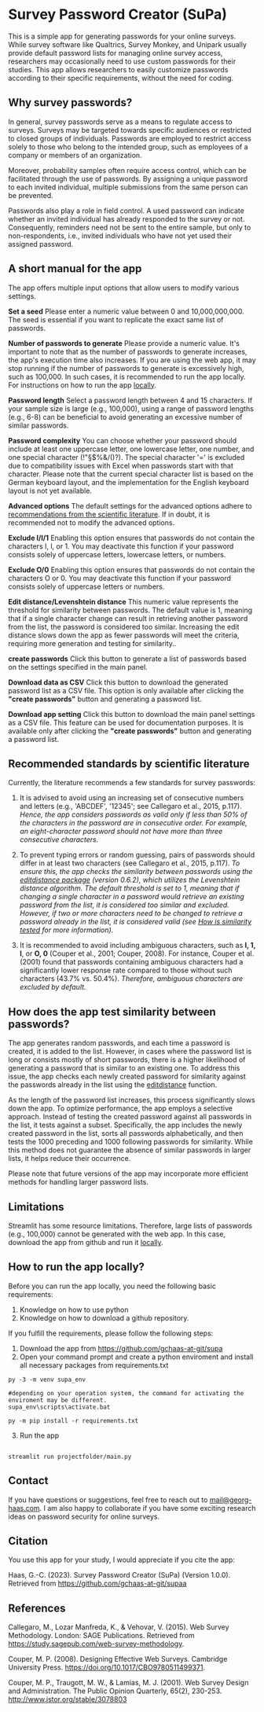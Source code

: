 
# **Survey Password Creator (SuPa)**

This is a simple app for generating passwords for your online surveys. While survey software like Qualtrics, Survey Monkey, and Unipark usually provide default password lists for managing online survey access, researchers may occasionally need to use custom passwords for their studies. This app allows researchers to easily customize passwords according to their specific requirements, without the need for coding.

## Why survey passwords?
In general, survey passwords serve as a means to regulate access to surveys. Surveys may be targeted towards specific audiences or restricted to closed groups of individuals. Passwords are employed to restrict access solely to those who belong to the intended group, such as employees of a company or members of an organization.

Moreover, probability samples often require access control, which can be facilitated through the use of passwords. By assigning a unique password to each invited individual, multiple submissions from the same person can be prevented.

Passwords also play a role in field control. A used password can indicate whether an invited individual has already responded to the survey or not. Consequently, reminders need not be sent to the entire sample, but only to non-respondents, i.e., invited individuals who have not yet used their assigned password.

## A short manual for the app


The app offers multiple input options that allow users to modify various settings.

**Set a seed** 
Please enter a numeric value between 0 and 10,000,000,000. The seed is essential if you want to replicate the exact same list of passwords. 

**Number of passwords to generate** 
Please provide a numeric value. It's important to note that as the number of passwords to generate increases, the app's execution time also increases. If you are using the web app, it may stop running if the number of passwords to generate is excessively high, such as 100,000. In such cases, it is recommended to run the app locally. For instructions on how to run the app [locally](#how-to-run-the-app-locally).

**Password length** 
Select a password length between 4 and 15 characters. If your sample size is large (e.g., 100,000), using a range of password lengths (e.g., 6-8) can be beneficial to avoid generating an excessive number of similar passwords.

**Password complexity**
You can choose whether your password should include at least one uppercase letter, one lowercase letter, one number, and one special character (!"&sect;$%&/()?). The special character '=' is excluded due to compatibility issues with Excel when passwords start with that character. Please note that the current special character list is based on the German keyboard layout, and the implementation for the English keyboard layout is not yet available.

**Advanced options**
The default settings for the advanced options adhere to [recommendations from the scientific literature](#recommended-standards-by-scientific-literature). If in doubt, it is recommended not to modify the advanced options.

**Exclude I/l/1** Enabling this option ensures that passwords do not contain the characters I, l, or 1. You may deactivate this function if your password consists solely of uppercase letters, lowercase letters, or numbers.

**Exclude O/0** Enabling this option ensures that passwords do not contain the characters O or 0. You may deactivate this function if your password consists solely of uppercase letters or numbers.

**Edit distance/Levenshtein distance** This numeric value represents the threshold for similarity between passwords. The default value is 1, meaning that if a single character change can result in retrieving another password from the list, the password is considered too similar. Increasing the edit distance slows down the app as fewer passwords will meet the criteria, requiring more generation and testing for similarity..  

**create passwords** Click this button to generate a list of passwords based on the settings specified in the main panel.

**Download data as CSV** Click this button to download the generated password list as a CSV file. This option is only available after clicking the **"create passwords"** button and generating a password list.

**Download app setting** Click this button to download the main panel settings as a CSV file. This feature can be used for documentation purposes. It is available only after clicking the **"create passwords"** button and generating a password list.


## Recommended standards by scientific literature

Currently, the literature recommends a few standards for survey passwords:
1. It is advised to avoid using an increasing set of consecutive numbers and letters (e.g., 'ABCDEF', '12345'; see Callegaro et al., 2015, p.117). *Hence, the app considers passwords as valid only if less than 50% of the characters in the password are in consecutive order. For example, an eight-character password should not have more than three consecutive characters.*

2. To prevent typing errors or random guessing, pairs of passwords should differ in at least two characters (see Callegaro et al., 2015, p.117). *To ensure this, the app checks the similarity between passwords using the [editdistance package](https://pypi.org/project/editdistance/) (version 0.6.2), which utilizes the Levenshtein distance algorithm. The default threshold is set to 1, meaning that if changing a single character in a password would retrieve an existing password from the list, it is considered too similar and excluded. However, if two or more characters need to be changed to retrieve a password already in the list, it is considered valid (see [How is similarity tested](#how-does-the-app-test-similarity-between-passwords) for more information).*

3. It is recommended to avoid including ambiguous characters, such as **I, 1, l**, or **O, 0** (Couper et al., 2001; Couper, 2008). For instance, Couper et al. (2001) found that passwords containing ambiguous characters had a significantly lower response rate compared to those without such characters (43.7% vs. 50.4%). *Therefore, ambiguous characters are excluded by default.*


## How does the app test similarity between passwords?
The app generates random passwords, and each time a password is created, it is added to the list. However, in cases where the password list is long or consists mostly of short passwords, there is a higher likelihood of generating a password that is similar to an existing one. To address this issue, the app checks each newly created password for similarity against the passwords already in the list using the [editdistance](https://pypi.org/project/editdistance/) function.

As the length of the password list increases, this process significantly slows down the app. To optimize performance, the app employs a selective approach. Instead of testing the created password against all passwords in the list, it tests against a subset. Specifically, the app includes the newly created password in the list, sorts all passwords alphabetically, and then tests the 1000 preceding and 1000 following passwords for similarity. While this method does not guarantee the absence of similar passwords in larger lists, it helps reduce their occurrence.

Please note that future versions of the app may incorporate more efficient methods for handling larger password lists.

## Limitations 
Streamlit has some resource limitations. Therefore, large lists of passwords (e.g., 100,000) cannot be generated with the web app. In this case, download the app from github and run it [locally](#how-to-run-the-app-locally). 

## How to run the app locally?
Before you can run the app locally, you need the following basic requirements:
1. Knowledge on how to use python
2. Knowledge on how to download a github repository.

If you fulfill the requirements, please follow the following steps:
1. Download the app from https://github.com/gchaas-at-git/supa
2. Open your command prompt and create a python enviroment and install all necessary packages from requirements.txt
```
py -3 -m venv supa_env

#depending on your operation system, the command for activating the enviroment may be different.
supa_env\scripts\activate.bat

py -m pip install -r requirements.txt

```
3. Run the app

```

streamlit run projectfolder/main.py

```

## Contact

If you have questions or suggestions, feel free to reach out to mail@georg-haas.com. I am also happy to collaborate if you have some exciting research ideas on password security for online surveys. 



## Citation

You use this app for your study, I would appreciate if you cite the app:

Haas, G.-C. (2023). Survey Password Creator (SuPa) (Version 1.0.0). Retrieved from https://github.com/gchaas-at-git/supaa


## References
Callegaro, M., Lozar Manfreda, K., & Vehovar, V. (2015). Web Survey Methodology. London: SAGE Publications. Retrieved from https://study.sagepub.com/web-survey-methodology.

Couper, M. P. (2008). Designing Effective Web Surveys. Cambridge University Press. https://doi.org/10.1017/CBO9780511499371.

Couper, M. P., Traugott, M. W., & Lamias, M. J. (2001). Web Survey Design and Administration. The Public Opinion Quarterly, 65(2), 230-253. http://www.jstor.org/stable/3078803

